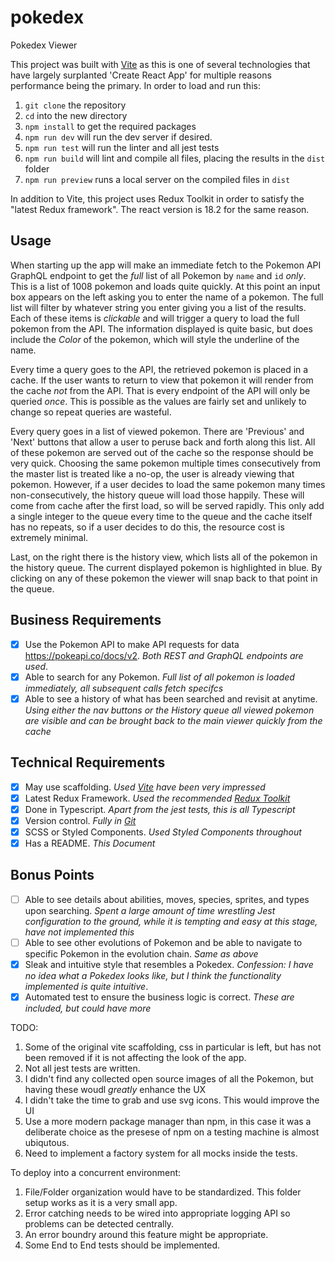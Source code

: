 # pokedex

Pokedex Viewer

This project was built with [Vite](https://vitejs.dev/) as this is one of several technologies that have 
largely surplanted 'Create React App' for multiple reasons performance being the primary. In order to 
load and run this:

1. `git clone` the repository
2. `cd` into the new directory
3. `npm install` to get the required packages
4. `npm run dev` will run the dev server if desired. 
5. `npm run test` will run the linter and all jest tests
6. `npm run build` will lint and compile all files, placing the results in the `dist` folder
7. `npm run preview` runs a local server on the compiled files in `dist`


In addition to Vite, this project uses Redux Toolkit in order to satisfy the "latest Redux framework". 
The react version is 18.2 for the same reason.

## Usage

When starting up the app will make an immediate fetch to the Pokemon API GraphQL endpoint to get the *full* list of all Pokemon
by `name` and `id` *only*. This is a list of 1008 pokemon and loads quite quickly. At this point an input box appears on the left asking you to enter the name of a pokemon. The full list will filter by whatever string you enter giving you a list of the
results. Each of these items is *clickable* and will trigger a query to load the full pokemon from the API. The information displayed is quite basic, but does include the *Color* of the pokemon, which will style the underline of the name.

Every time a query goes to the API, the retrieved pokemon is placed in a cache. If the user wants to return to view that pokemon it will render from the cache *not* from the API. That is every endpoint of the API will only be queried *once*. This is possible as the values are fairly set and unlikely to change so repeat queries are wasteful. 

Every query goes in a list of viewed pokemon. There are 'Previous' and 'Next' buttons that allow a user to peruse back and forth along this list. All of these pokemon are served out of the cache so the response should be very quick. Choosing the same pokemon multiple times consecutively from the master list is treated like a no-op, the user is already viewing that pokemon. However, if a user decides to load the same pokemon many times non-consecutively, the history queue will load those happily. These will come from cache after the first load, so will be served rapidly. This only add a single integer to the queue every time to the queue and the cache itself has no repeats, so if a user decides to do this, the resource cost is extremely minimal. 

Last, on the right there is the history view, which lists all of the pokemon in the history queue. The current displayed pokemon is highlighted in blue. By clicking on any of these pokemon the viewer will snap back to that point in the queue. 

## Business Requirements
- [x] Use the Pokemon API to make API requests for data https://pokeapi.co/docs/v2. _Both REST and GraphQL endpoints are used_.
- [x] Able to search for any Pokemon. _Full list of all pokemon is loaded immediately, all subsequent calls fetch specifcs_
- [x] Able to see a history of what has been searched and revisit at anytime. _Using either the nav buttons or the History queue all viewed pokemon are visible and can be brought back to the main viewer quickly from the cache_

## Technical Requirements
- [x] May use scaffolding. _Used [Vite](https://vitejs.dev/) have been very impressed_
- [x] Latest Redux Framework. _Used the recommended [Redux Toolkit](https://redux-toolkit.js.org/)_
- [x] Done in Typescript. _Apart from the jest tests, this is all Typescript_
- [x] Version control. _Fully in [Git](https://github.com/TravisGriffiths/pokedex)_
- [x] SCSS or Styled Components. _Used Styled Components throughout_
- [x] Has a README. _This Document_

## Bonus Points
- [ ] Able to see details about abilities, moves, species, sprites, and types upon searching. _Spent a large amount of time wrestling Jest configuration to the ground, while it is tempting and easy at this stage, have not implemented this_ 
- [ ] Able to see other evolutions of Pokemon and be able to navigate to specific Pokemon in the evolution chain. _Same as above_
- [x] Sleak and intuitive style that resembles a Pokedex. _Confession: I have *no* idea what a Pokedex looks like, but I think the functionality implemented is quite intuitive_. 
- [x] Automated test to ensure the business logic is correct. _These are included, but could have more_

TODO:
1. Some of the original vite scaffolding, css in particular is left, but has not been removed if it is not affecting the look of the app. 
2. Not all jest tests are written. 
3. I didn't find any collected open source images of all the Pokemon, but having these woudl *greatly* enhance the UX
4. I didn't take the time to grab and use svg icons. This would improve the UI
5. Use a more modern package manager than npm, in this case it was a deliberate choice as the presese of npm on a testing machine is almost ubiqutous. 
6. Need to implement a factory system for all mocks inside the tests. 


To deploy into a concurrent environment:
1. File/Folder organization would have to be standardized. This folder setup works as it is a very small app.
2. Error catching needs to be wired into appropriate logging API so problems can be detected centrally. 
3. An error boundry around this feature might be appropriate. 
4. Some End to End tests should be implemented.
